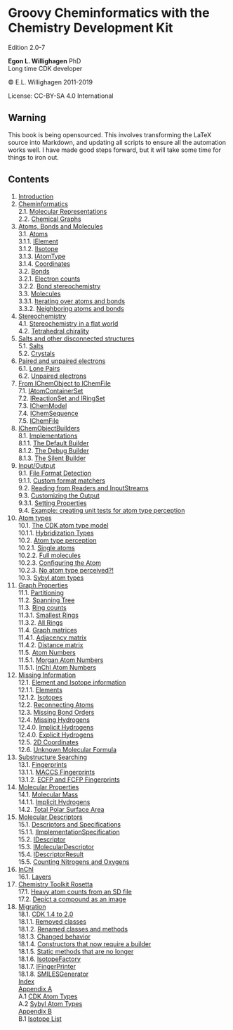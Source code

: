 # Groovy Cheminformatics with the Chemistry Development Kit

<script type="application/ld+json">
{
  "@context":"http://schema.org/",
  "@type":"CreativeWork",
  "about":"This text book describes how to write cheminformatics software with Groovy and the Chemistry Development Kit.",
  "audience":[{
    "@type":"Audience","name":"post-docs"
  }],
  "genre":[{
    "@type":"URL","url":"http://edamontology.org/topic_2258"
  }],
  "name":"Groovy Cheminformatics with the Chemistry Development Kit",
  "author":[{
    "@type":"Person",
    "name":"Egon Willighagen",
    "identifier":"0000-0001-7542-0286"
  }],
  "keywords":"cheminformatics, chemoinformatics, java, Groovy, Chemistry Development Kit, CDK",
  "license":"CC BY-SA 4.0",
  "url": "https://egonw.github.io/cdkbook/",
  "version":"2.0-7"
}
</script>


Edition 2.0-7

**Egon L. Willighagen** PhD<br />
Long time CDK developer

© E.L. Willighagen 2011-2019

License: CC-BY-SA 4.0 International

## Warning

This book is being opensourced. This involves transforming the LaTeX source into Markdown,
and updating all scripts to ensure all the automation works well. I have made good
steps forward, but it will take some time for things to iron out.

## Contents

1. [Introduction](introduction.md) <br />
2. [Cheminformatics](cheminfo.md) <br />
2.1. [Molecular Representations](cheminfo.md#molecular-representations) <br />
2.2. [Chemical Graphs](cheminfo.md#chemical-graphs) <br />
3. [Atoms, Bonds and Molecules](atomsbonds.md) <br />
3.1. [Atoms](atomsbonds.md#atoms) <br />
3.1.1. [IElement](atomsbonds.md#ielement) <br />
3.1.2. [IIsotope](atomsbonds.md#iisotope) <br />
3.1.3. [IAtomType](atomsbonds.md#iatomtype) <br />
3.1.4. [Coordinates](atomsbonds.md#coordinates) <br />
3.2. [Bonds](atomsbonds.md#bonds) <br />
3.2.1. [Electron counts](atomsbonds.md#electron-counts) <br />
3.2.2. [Bond stereochemistry](atomsbonds.md#bond-stereochemistry) <br />
3.3. [Molecules](atomsbonds.md#molecules) <br />
3.3.1. [Iterating over atoms and bonds](atomsbonds.md#iterating-over-atoms-and-bonds) <br />
3.3.2. [Neighboring atoms and bonds](atomsbonds.md#neighboring-atoms-and-bonds) <br />
4. [Stereochemistry](stereo.md) <br />
4.1. [Stereochemistry in a flat world](stereo.md#stereochemistry-in-a-flat-world) <br />
4.2. [Tetrahedral chirality](stereo.md#tetrahedral-chirality) <br />
5. [Salts and other disconnected structures](salts.md) <br />
5.1. [Salts](salts.md#salts) <br />
5.2. [Crystals](salts.md#crystals) <br />
6. [Paired and unpaired electrons](unpairedelectrons.md) <br />
6.1. [Lone Pairs](unpairedelectrons.md#lone-pairs) <br />
6.2. [Unpaired electrons](unpairedelectrons.md#unpaired-electrons) <br />
7. [From IChemObject to IChemFile](chemobject.md) <br />
7.1. [IAtomContainerSet](chemobject.md#iatomcontainerset) <br />
7.2. [IReactionSet and IRingSet](chemobject.md#ireactionset-and-iringset) <br />
7.3. [IChemModel](chemobject.md#ichemmodel) <br />
7.4. [IChemSequence](chemobject.md#ichemsequence) <br />
7.5. [IChemFile](chemobject.md#ichemfile) <br />
8. [IChemObjectBuilders](builders.md) <br />
8.1. [Implementations](builders.md#implementations) <br />
8.1.1. [The Default Builder](builders.md#the-default-builder) <br />
8.1.2. [The Debug Builder](builders.md#the-debug-builder) <br />
8.1.3. [The Silent Builder](builders.md#the-silent-builder) <br />
9. [Input/Output](io.md) <br />
9.1. [File Format Detection](io.md#file-format-detection) <br />
9.1.1. [Custom format matchers](io.md#custom-format-matchers) <br />
9.2. [Reading from Readers and InputStreams](io.md#reading-from-readers-and-inputstreams) <br />
9.3. [Customizing the Output](io.md#customizing-the-output) <br />
9.3.1. [Setting Properties](io.md#setting-properties) <br />
9.4. [Example: creating unit tests for atom type perception](io.md#example:-creating-unit-tests-for-atom-type-perception) <br />
10. [Atom types](atomtype.md) <br />
10.1. [The CDK atom type model](atomtype.md#the-cdk-atom-type-model) <br />
10.1.1. [Hybridization Types](atomtype.md#hybridization-types) <br />
10.2. [Atom type perception](atomtype.md#atom-type-perception) <br />
10.2.1. [Single atoms](atomtype.md#single-atoms) <br />
10.2.2. [Full molecules](atomtype.md#full-molecules) <br />
10.2.3. [Configuring the Atom](atomtype.md#configuring-the-atom) <br />
10.2.3. [No atom type perceived?!](atomtype.md#no-atom-type-perceived?!) <br />
10.3. [Sybyl atom types](atomtype.md#sybyl-atom-types) <br />
11. [Graph Properties](graph.md) <br />
11.1. [Partitioning](graph.md#partitioning) <br />
11.2. [Spanning Tree](graph.md#spanning-tree) <br />
11.3. [Ring counts](graph.md#ring-counts) <br />
11.3.1. [Smallest Rings](graph.md#smallest-rings) <br />
11.3.2. [All Rings](graph.md#all-rings) <br />
11.4. [Graph matrices](graph.md#graph-matrices) <br />
11.4.1. [Adjacency matrix](graph.md#adjacency-matrix) <br />
11.4.2. [Distance matrix](graph.md#distance-matrix) <br />
11.5. [Atom Numbers](graph.md#atom-numbers) <br />
11.5.1. [Morgan Atom Numbers](graph.md#morgan-atom-numbers) <br />
11.5.1. [InChI Atom Numbers](graph.md#inchi-atom-numbers) <br />
12. [Missing Information](missing.md) <br />
12.1. [Element and Isotope information](missing.md#element-and-isotope-information) <br />
12.1.1. [Elements](missing.md#elements) <br />
12.1.2. [Isotopes](missing.md#isotopes) <br />
12.2. [Reconnecting Atoms](missing.md#reconnecting-atoms) <br />
12.3. [Missing Bond Orders](missing.md#missing-bond-orders) <br />
12.4. [Missing Hydrogens](missing.md#missing-hydrogens) <br />
12.4.0. [Implicit Hydrogens](missing.md#implicit-hydrogens) <br />
12.4.0. [Explicit Hydrogens](missing.md#explicit-hydrogens) <br />
12.5. [2D Coordinates](missing.md#2d-coordinates) <br />
12.6. [Unknown Molecular Formula](missing.md#unknown-molecular-formula) <br />
13. [Substructure Searching](substructure.md) <br />
13.1. [Fingerprints](substructure.md#fingerprints) <br />
13.1.1. [MACCS Fingerprints](substructure.md#maccs-fingerprints) <br />
13.1.2. [ECFP and FCFP Fingerprints](substructure.md#ecfp-and-fcfp-fingerprints) <br />
14. [Molecular Properties](properties.md) <br />
14.1. [Molecular Mass](properties.md#molecular-mass) <br />
14.1.1. [Implicit Hydrogens](properties.md#implicit-hydrogens) <br />
14.2. [Total Polar Surface Area](properties.md#total-polar-surface-area) <br />
15. [Molecular Descriptors](descriptor.md) <br />
15.1. [Descriptors and Specifications](descriptor.md#descriptors-and-specifications) <br />
15.1.1. [IImplementationSpecification](descriptor.md#iimplementationspecification) <br />
15.2. [IDescriptor](descriptor.md#idescriptor) <br />
15.3. [IMolecularDescriptor](descriptor.md#imoleculardescriptor) <br />
15.4. [IDescriptorResult](descriptor.md#idescriptorresult) <br />
15.5. [Counting Nitrogens and Oxygens](descriptor.md#counting-nitrogens-and-oxygens) <br />
16. [InChI](inchi.md) <br />
16.1. [Layers](inchi.md#layers) <br />
17. [Chemistry Toolkit Rosetta](ctr.md) <br />
17.1. [Heavy atom counts from an SD file](ctr.md#heavy-atom-counts-from-an-sd-file) <br />
17.2. [Depict a compound as an image](ctr.md#depict-a-compound-as-an-image) <br />
18. [Migration](migration.md) <br />
18.1. [CDK 1.4 to 2.0](migration.md#cdk-14-to-20) <br />
18.1.1. [Removed classes](migration.md#removed-classes) <br />
18.1.2. [Renamed classes and methods](migration.md#renamed-classes-and-methods) <br />
18.1.3. [Changed behavior](migration.md#changed-behavior) <br />
18.1.4. [Constructors that now require a builder](migration.md#constructors-that-now-require-a-builder) <br />
18.1.5. [Static methods that are no longer](migration.md#static-methods-that-are-no-longer) <br />
18.1.6. [IsotopeFactory](migration.md#isotopefactory) <br />
18.1.7. [IFingerPrinter](migration.md#ifingerprinter) <br />
18.1.8. [SMILESGenerator](migration.md#smilesgenerator) <br />
[Index](indexList.md) <br />
[Appendix A](appatomtypes.md) <br />
A.1 [CDK Atom Types](appatomtypes.md#cdk-atom-types) <br />
A.2 [Sybyl Atom Types](appatomtypes.md#sybyl-atom-types) <br />
[Appendix B](appisotopes.md) <br />
B.1 [Isotope List](appisotopes.md) <br />

